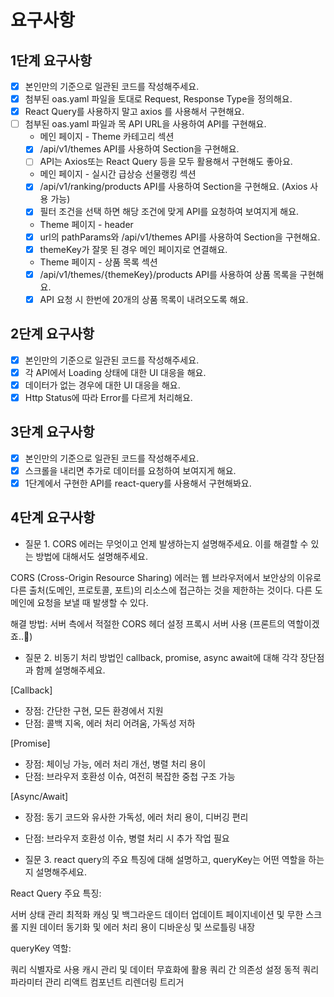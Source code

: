 # 요구사항

## 1단계 요구사항

- [x] 본인만의 기준으로 일관된 코드를 작성해주세요.
- [x] 첨부된 oas.yaml 파일을 토대로 Request, Response Type을 정의해요.
- [x] React Query를 사용하지 말고 axios 를 사용해서 구현해요.
- [ ] 첨부된 oas.yaml 파일과 목 API URL을 사용하여 API를 구현해요.
  - 메인 페이지 - Theme 카테고리 섹션
  - [x] /api/v1/themes API를 사용하여 Section을 구현해요.
  - [ ] API는 Axios또는 React Query 등을 모두 활용해서 구현해도 좋아요.
  - 메인 페이지 - 실시간 급상승 선물랭킹 섹션
  - [x] /api/v1/ranking/products API를 사용하여 Section을 구현해요. (Axios 사용 가능)
  - [x] 필터 조건을 선택 하면 해당 조건에 맞게 API를 요청하여 보여지게 해요.
  - Theme 페이지 - header
  - [x] url의 pathParams와 /api/v1/themes API를 사용하여 Section을 구현해요.
  - [x] themeKey가 잘못 된 경우 메인 페이지로 연결해요.
  - Theme 페이지 - 상품 목록 섹션
  - [x] /api/v1/themes/{themeKey}/products API를 사용하여 상품 목록을 구현해요.
  - [x] API 요청 시 한번에 20개의 상품 목록이 내려오도록 해요.

## 2단계 요구사항

- [x] 본인만의 기준으로 일관된 코드를 작성해주세요.
- [x] 각 API에서 Loading 상태에 대한 UI 대응을 해요.
- [x] 데이터가 없는 경우에 대한 UI 대응을 해요.
- [x] Http Status에 따라 Error를 다르게 처리해요.

## 3단계 요구사항

- [x] 본인만의 기준으로 일관된 코드를 작성해주세요.
- [x] 스크롤을 내리면 추가로 데이터를 요청하여 보여지게 해요.
- [x] 1단계에서 구현한 API를 react-query를 사용해서 구현해봐요.

## 4단계 요구사항

- 질문 1. CORS 에러는 무엇이고 언제 발생하는지 설명해주세요. 이를 해결할 수 있는 방법에 대해서도 설명해주세요.

CORS (Cross-Origin Resource Sharing) 에러는 웹 브라우저에서 보안상의 이유로 다른 출처(도메인, 프로토콜, 포트)의 리소스에 접근하는 것을 제한하는 것이다.
다른 도메인에 요청을 보낼 때 발생할 수 있다.

해결 방법:
서버 측에서 적절한 CORS 헤더 설정
프록시 서버 사용 (프론트의 역할이겠죠..🥲)

- 질문 2. 비동기 처리 방법인 callback, promise, async await에 대해 각각 장단점과 함께 설명해주세요.

[Callback]

- 장점: 간단한 구현, 모든 환경에서 지원
- 단점: 콜백 지옥, 에러 처리 어려움, 가독성 저하

[Promise]

- 장점: 체이닝 가능, 에러 처리 개선, 병렬 처리 용이
- 단점: 브라우저 호환성 이슈, 여전히 복잡한 중첩 구조 가능

[Async/Await]

- 장점: 동기 코드와 유사한 가독성, 에러 처리 용이, 디버깅 편리
- 단점: 브라우저 호환성 이슈, 병렬 처리 시 추가 작업 필요

- 질문 3. react query의 주요 특징에 대해 설명하고, queryKey는 어떤 역할을 하는지 설명해주세요.

React Query 주요 특징:

서버 상태 관리 최적화
캐싱 및 백그라운드 데이터 업데이트
페이지네이션 및 무한 스크롤 지원
데이터 동기화 및 에러 처리 용이
디바운싱 및 쓰로틀링 내장

queryKey 역할:

쿼리 식별자로 사용
캐시 관리 및 데이터 무효화에 활용
쿼리 간 의존성 설정
동적 쿼리 파라미터 관리
리액트 컴포넌트 리렌더링 트리거
